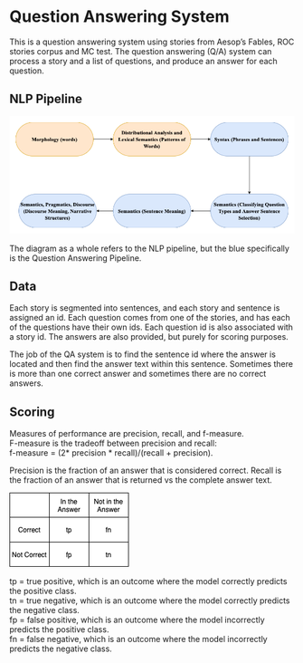 # Question Answering System
This is a question answering system using stories from Aesop’s Fables, ROC stories corpus and MC test. 
The question answering (Q/A) system can process a story and a list
of questions, and produce an answer for each question. 

## NLP Pipeline
<img src="Diagrams/NLP-Pipeline.png" width="800">

The diagram as a whole refers to the NLP pipeline, but the blue specifically is the Question Answering Pipeline.


## Data 

Each story is segmented into sentences, and each story and sentence is assigned an id.
Each question comes from one of the stories, and has each of the questions have their own ids.
Each question id is also associated with a story id.
The answers are also provided, but purely for scoring purposes.  

The job of the QA system is to find the sentence id where the answer is located and then find the answer
text within this sentence. Sometimes there is more than one correct answer and sometimes there are no correct answers.  

## Scoring
Measures of performance are precision, recall, and f-measure.   
F-measure is the tradeoff between precision and recall:  
 f-measure = (2* precision * recall)/(recall + precision).  

Precision is the fraction of an answer that is considered correct. 
Recall is the fraction of an answer that is returned vs the complete answer text.  

<img src="Diagrams/Precision-Recall.png">

tp = true positive, which is an outcome where the model correctly predicts the positive class.   
tn = true negative, which is an outcome where the model correctly predicts the negative class.   
fp = false positive, which is an outcome where the model incorrectly predicts the positive class.  
fn = false negative, which is an outcome where the model incorrectly predicts the negative class.  








